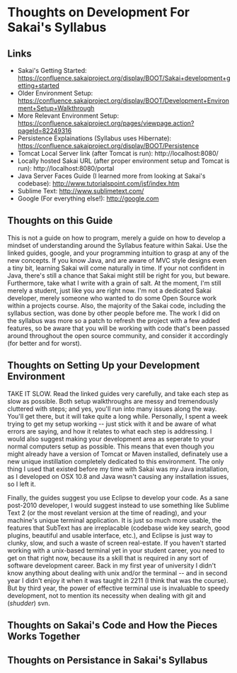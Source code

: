 Thoughts on Development For Sakai's Syllabus
============================================

Links
-----

* Sakai's Getting Started: https://confluence.sakaiproject.org/display/BOOT/Sakai+development+getting+started
* Older Environment Setup: https://confluence.sakaiproject.org/display/BOOT/Development+Environment+Setup+Walkthrough
* More Relevant Environment Setup: https://confluence.sakaiproject.org/pages/viewpage.action?pageId=82249316
* Persistence Explainations (Syllabus uses Hibernate): https://confluence.sakaiproject.org/display/BOOT/Persistence
* Tomcat Local Server link (after Tomcat is run): http://localhost:8080/
* Locally hosted Sakai URL (after proper environment setup and Tomcat is run): http://localhost:8080/portal
* Java Server Faces Guide (I learned more from looking at Sakai's codebase): http://www.tutorialspoint.com/jsf/index.htm
* Sublime Text: http://www.sublimetext.com/
* Google (For everything else!): http://google.com

Thoughts on this Guide
----------------------

This is not a guide on how to program, merely a guide on how to develop a mindset of understanding around the Syllabus feature within Sakai. Use the linked guides, google, and your programming intuition to grasp at any of the new concepts. If you know Java, and are aware of MVC style designs even a tiny bit, learning Sakai will come naturally in time. If your not confident in Java, there's still a chance that Sakai might still be right for you, but beware. Furthermore, take what I write with a grain of salt. At the moment, I'm still merely a student, just like you are right now. I'm not a dedicated Sakai developer, merely someone who wanted to do some Open Source work within a projects course. Also, the majority of the Sakai code, including the syllabus section, was done by other people before me. The work I did on the syllabus was more so a patch to refresh the project with a few added features, so be aware that you will be working with code that's been passed around throughout the open source community, and consider it accordingly (for better and for worst). 

Thoughts on Setting Up your Development Environment
---------------------------------------------------

TAKE IT SLOW. Read the linked guides very carefully, and take each step as slow as possible. Both setup walkthroughs are messy and tremendously cluttered with steps; and yes, you'll run into many issues along the way. You'll get there, but it will take quite a long while. Personally, I spent a week trying to get my setup working -- just stick with it and be aware of what errors are saying, and how it relates to what each step is addressing. I would also suggest making your development area as seperate to your normal computers setup as possible. This means that even though you might already have a version of Tomcat or Maven installed, definately use a new unique instillation completely dedicated to this environment. The only thing I used that existed before my time with Sakai was my Java installation, as I developed on OSX 10.8 and Java wasn't causing any installation issues, so I left it. 

Finally, the guides suggest you use Eclipse to develop your code. As a sane post-2010 developer, I would suggest instead to use something like Sublime Text 2 (or the most revelant version at the time of reading), and your machine's unique terminal application. It is just so much more usable, the features that SubText has are irreplacable (codebase wide key search, good plugins, beautiful and usable interface, etc.), and Eclipse is just way to clunky, slow, and such a waste of screen real-estate. If you haven't started working with a unix-based terminal yet in your student career, you need to get on that right now, because its a skill that is required in any sort of software development career. Back in my first year of university I didn't know anything about dealing with unix and/or the terminal -- and in second year I didn't enjoy it when it was taught in 2211 (I think that was the course). But by third year, the power of effective terminal use is invaluable to speedy development, not to mention its necessity when dealing with git and (*shudder*) svn.

Thoughts on Sakai's Code and How the Pieces Works Together
----------------------------------------------------------

Thoughts on Persistance in Sakai's Syllabus
-------------------------------------------



